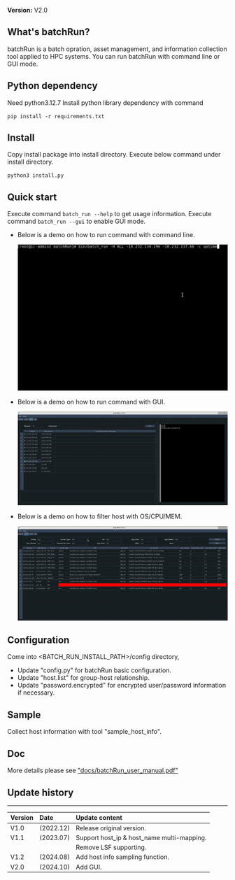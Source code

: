 **Version:** V2.0


## What's batchRun?
batchRun is a batch opration, asset management, and information collection tool applied to HPC systems.
You can run batchRun with command line or GUI mode.


## Python dependency
Need python3.12.7
Install python library dependency with command

    pip install -r requirements.txt


## Install
Copy install package into install directory.
Execute below command under install directory.

    python3 install.py


## Quick start
Execute command `batch_run --help` to get usage information.
Execute command `batch_run --gui` to enable GUI mode.
* Below is a demo on how to run command with command line.

   ![command_line_run_demo](data/demo/command_line_run_demo.gif)

* Below is a demo on how to run command with GUI.

   ![gui_run_demo](data/demo/gui_run_demo.gif)

* Below is a demo on how to filter host with OS/CPU/MEM.

   ![host_filter_demo](data/demo/host_filter_demo.gif)


## Configuration
Come into <BATCH_RUN_INSTALL_PATH>/config directory,

  - Update "config.py" for batchRun basic configuration.
  - Update "host.list" for group-host relationship.
  - Update "password.encrypted" for encrypted user/password information if necessary.


## Sample
Collect host information with tool "sample_host_info".


## Doc
More details please see ["docs/batchRun_user_manual.pdf"](./docs/batchRun_user_manual.pdf)


## Update history
***
| Version | Date      | Update content                             |
|:--------|:----------|:-------------------------------------------|
| V1.0    | (2022.12) | Release original version.                  |
| V1.1    | (2023.07) | Support host_ip & host_name multi-mapping. |
|         |           | Remove LSF supporting.                     |
| V1.2    | (2024.08) | Add host info sampling function.           |
| V2.0    | (2024.10) | Add GUI.                                   |

